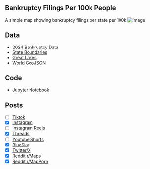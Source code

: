 ## Bankruptcy Filings Per 100k People
A simple map showing bankruptcy filings per state per 100k
![Image](https://drive.google.com/uc?export=view&id=1rTG-USADORDK_vQcWzqpxSNI2LsiuIQJ)

## Data
* [2024 Bankruptcy Data](https://www.uscourts.gov/data-news/data-tables/2024/12/31/bankruptcy-filings/f-2)
* [State Boundaries](https://www.census.gov/geographies/mapping-files/time-series/geo/carto-boundary-file.html)
* [Great Lakes](https://usicecenter.gov/Products/GreatLakesData)
* [World GeoJSON](https://public.opendatasoft.com/explore/dataset/world-administrative-boundaries/export/?flg=en-us)

## Code
* [Jupyter Notebook](FormatData.ipynb)

## Posts
- [ ] [Tiktok]()
- [x] [Instagram](https://www.instagram.com/p/DKXV6Uzp8uH/)
- [ ] [Instagram Reels]()
- [x] [Threads](https://www.threads.com/@vinemapper/post/DKXV60wvTUV)
- [ ] [Youtube Shorts]()
- [x] [BlueSky](https://bsky.app/profile/vinemapper.bsky.social/post/3lqkobmuad22d)
- [x] [Twitter/X](https://x.com/VineMapper/status/1929212027198726503)
- [x] [Reddit r/Maps](https://www.reddit.com/r/Maps/comments/1l0szsl/nonbusiness_bankruptcies_per_100k_people/)
- [x] [Reddit r/MapPorn](https://www.reddit.com/r/MapPorn/comments/1l0sztp/nonbusiness_bankruptcies_per_100k_people/)
